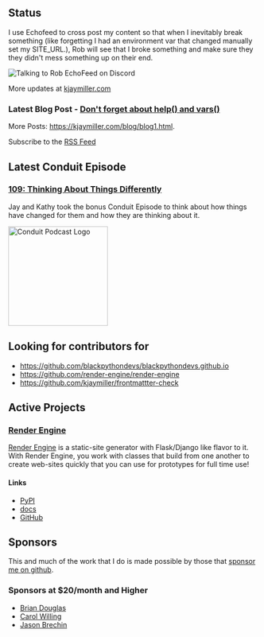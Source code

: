 ## Status

<p>I use Echofeed to cross post my content so that when I inevitably break something (like forgetting I had an environment var that changed manually set my SITE_URL.), Rob will see that I broke something and make sure they they didn't mess something up on their end.</p>

<p><img alt="Talking to Rob EchoFeed on Discord" src="https://jmblogstorrage.blob.core.windows.net/media/rob-echofeed.png" /></p>

More updates at [kjaymiller.com](https://kjaymiller.com/microblog/microblog)

### Latest Blog Post - [Don't forget about help() and vars()](https://kjaymiller.com/blog/don-t-forget-about-help-and-vars.html)

More Posts: <https://kjaymiller.com/blog/blog1.html>.

Subscribe to the [RSS Feed](https://kjaymiller.com/allposts.rss)

## Latest Conduit Episode

### [109: Thinking About Things Differently](http://relay.fm/conduit/109)

Jay and Kathy took the bonus Conduit Episode to think about how things have changed for them and how they are thinking about it.

<img src="https://kjaymiller.s3-us-west-2.amazonaws.com/images/conduit_artwork.png" height="200" width="200" alt="Conduit Podcast Logo"/>

## Looking for contributors for

- <https://github.com/blackpythondevs/blackpythondevs.github.io>
- <https://github.com/render-engine/render-engine>
- <https://github.com/kjaymiller/frontmattter-check>

## Active Projects

### [Render Engine]

[Render Engine] is a static-site generator with Flask/Django like flavor to it.
With Render Engine, you work with classes that build from one another to create
web-sites quickly that you can use for prototypes for full time use!

#### Links

- [PyPI](https://pypi.org/project/render-engine)
- [docs](https://render-engine.readthedocs.io)
- [GitHub](https://github.com/kjaymiller/render_engine)

## Sponsors

This and much of the work that I do is made possible by those that [sponsor me
on github](https://github.com/sponsors/kjaymiller).

### Sponsors at $20/month and Higher

- [Brian Douglas](https://github.com/bdougie)
- [Carol Willing](https://github.com/willingc)
- [Jason Brechin](https://github.com/brechin)

[Render Engine]: https://render-engine.readthedocs.io